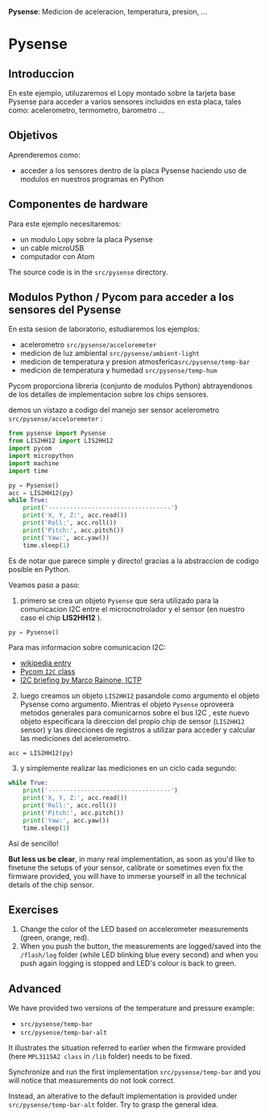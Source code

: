 **Pysense**: Medicion de aceleracion, temperatura, presion, ...

# Pysense

## Introduccion
En este ejemplo, utiluzaremos el Lopy montado sobre la tarjeta base Pysense para acceder a varios sensores incluidos en esta placa, tales como: acelerometro, termometro, barometro ...

## Objetivos

Aprenderemos como:
* acceder a los sensores dentro de la placa Pysense haciendo uso de modulos en nuestros programas en Python

## Componentes de hardware

Para este ejemplo necesitaremos:

- un modulo Lopy sobre la placa Pysense
- un cable microUSB
- computador con Atom

The source code is in the `src/pysense` directory.


## Modulos Python / Pycom para acceder a los sensores del Pysense

En esta sesion de laboratorio, estudiaremos los ejemplos:

* acelerometro `src/pysense/acceloremeter`
* medicion de luz ambiental `src/pysense/ambient-light`
* medicion de temperatura y presion atmosferica`src/pysense/temp-bar`
* medicion de temperatura y humedad `src/pysense/temp-hum` 

Pycom proporciona libreria (conjunto de modulos Python) abtrayendonos de los detalles de implementacion sobre los chips sensores. 


demos un vistazo a codigo del manejo ser sensor acelerometro `src/pysense/acceloremeter` :

```python
from pysense import Pysense
from LIS2HH12 import LIS2HH12
import pycom
import micropython
import machine
import time

py = Pysense()
acc = LIS2HH12(py)
while True:
    print('----------------------------------')
    print('X, Y, Z:', acc.read())
    print('Roll:', acc.roll())
    print('Pitch:', acc.pitch())
    print('Yaw:', acc.yaw())
    time.sleep(1)
```

Es de notar que parece simple y directo! gracias a la abstraccion de codigo posible en Python.

Veamos paso a paso:

1. primero se crea un objeto `Pysense` que sera utilizado para la comunicacion I2C entre el microcnotrolador y el sensor (en nuestro caso el chip **LIS2HH12** ). 

```python
py = Pysense()
```

Para mas informacion sobre comunicacion I2C:
* [wikipedia entry](https://en.wikipedia.org/wiki/I%C2%B2C)
* [Pycom `I2C` class](https://docs.pycom.io/pycom_esp32/library/machine.I2C.html)
* [I2C briefing by Marco Rainone, ICTP](references/i2csensors.pdf)

2. luego creamos un objeto `LIS2HH12` pasandole como argumento el objeto Pysense como argumento. Mientras el objeto `Pysense` oproveera metodos generales para comunicarnos sobre el bus I2C , este nuevo objeto especificara la direccion del propio chip de sensor (`LIS2HH12` sensor) y las direcciones de registros a utilizar para acceder y calcular las mediciones del acelerometro.

`acc = LIS2HH12(py)`

3. y simplemente realizar las mediciones en un ciclo cada segundo:

```python
while True:
    print('----------------------------------')
    print('X, Y, Z:', acc.read())
    print('Roll:', acc.roll())
    print('Pitch:', acc.pitch())
    print('Yaw:', acc.yaw())
    time.sleep(1)
```

Asi de sencillo!

**But less us be clear**, in many real implementation, as soon as you'd like to finetune the setups of your sensor, calibrate or sometimes even fix the firmware provided, you will have to immerse yourself in all the technical details of the chip sensor.

## Exercises

1. Change the color of the LED based on accelerometer measurements (green, orange, red).
2. When you push the button, the measurements are logged/saved into the `/flash/log` folder (while LED blinking blue every second) and when you push again logging is stopped and LED's colour is back to green.

## Advanced

We have provided two versions of the temperature and pressure example:
* `src/pysense/temp-bar` 
* `src/pysense/temp-bar-alt` 

It illustrates the situation referred to earlier when the firmware provided (here `MPL3115A2 class` in `/lib` folder) needs to be fixed.

Synchronize and run the first implementation `src/pysense/temp-bar` and you will notice that measurements do not look correct.

Instead, an alterative to the default implementation is provided under `src/pysense/temp-bar-alt` folder. Try to grasp the general idea.
